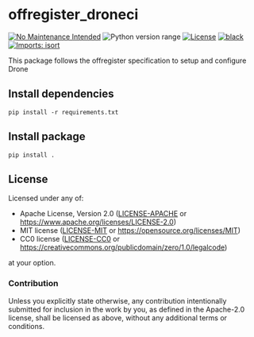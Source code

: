 offregister_droneci
===============
[![No Maintenance Intended](http://unmaintained.tech/badge.svg)](http://unmaintained.tech)
![Python version range](https://img.shields.io/badge/python-2.7%20|%203.4%20|%203.5%20|%203.6%20|%203.7%20|%203.8%20|%203.9%20|%203.10-blue.svg)
[![License](https://img.shields.io/badge/license-Apache--2.0%20OR%20MIT%20OR%20CC0-blue.svg)](https://opensource.org/licenses/Apache-2.0)
[![black](https://img.shields.io/badge/code%20style-black-000000.svg)](https://github.com/psf/black)
[![Imports: isort](https://img.shields.io/badge/%20imports-isort-%231674b1?style=flat&labelColor=ef8336)](https://pycqa.github.io/isort)

This package follows the offregister specification to setup and configure Drone

## Install dependencies

    pip install -r requirements.txt

## Install package

    pip install .
## License

Licensed under any of:

- Apache License, Version 2.0 ([LICENSE-APACHE](LICENSE-APACHE) or <https://www.apache.org/licenses/LICENSE-2.0>)
- MIT license ([LICENSE-MIT](LICENSE-MIT) or <https://opensource.org/licenses/MIT>)
- CC0 license ([LICENSE-CC0](LICENSE-CC0) or <https://creativecommons.org/publicdomain/zero/1.0/legalcode>)

at your option.

### Contribution

Unless you explicitly state otherwise, any contribution intentionally submitted
for inclusion in the work by you, as defined in the Apache-2.0 license, shall be
licensed as above, without any additional terms or conditions.
